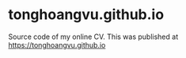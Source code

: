 # tonghoangvu.github.io

Source code of my online CV. This was published at https://tonghoangvu.github.io
